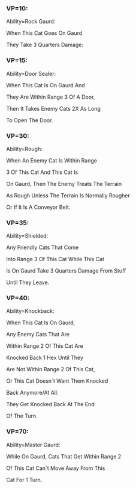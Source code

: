 ### VP=10:

Ability=Rock Gaurd:

When This Cat Goes On Gaurd

They Take 3 Quarters Damage:

### VP=15:

Ability=Door Sealer:

When This Cat Is On Gaurd And

They Are Within Range 3 Of A Door,

Then It Takes Enemy Cats 2X As Long

To Open The Door.

### VP=30:

Ability=Rough:

When An Enemy Cat Is Within Range

3 Of This Cat And This Cat Is

On Gaurd, Then The Enemy Treats The Terrain

As Rough Unless The Terrain Is Normally Rougher

Or If It Is A Conveyor Belt.

### VP=35:

Ability=Shielded:

Any Friendly Cats That Come

Into Range 3 Of This Cat While This Cat

Is On Gaurd Take 3 Quarters Damage From Stuff

Until They Leave.

### VP=40:

Ability=Knockback:

When This Cat Is On Gaurd,

Any Enemy Cats That Are

Within Range 2 Of This Cat Are

Knocked Back 1 Hex Until They

Are Not Within Range 2 Of This Cat,

Or This Cat Doesn`t Want Them Knocked

Back Anymore/At All.

They Get Knocked Back At The End

Of The Turn.

### VP=70:

Ability=Master Gaurd:

While On Gaurd, Cats That Get Within Range 2 

Of This Cat Can`t Move Away From This 

Cat For 1 Turn.



